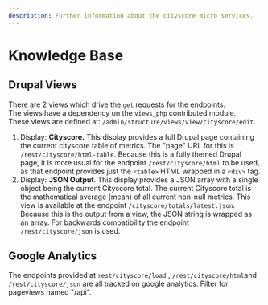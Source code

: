 ```yaml
---
description: Further information about the cityscore micro services.
---
```


# Knowledge Base

## Drupal Views

There are 2 views which drive the `get` requests for the endpoints.    
The views have a dependency on the `views_php` contributed module.  
These views are defined at: `/admin/structure/views/view/cityscore/edit`.

1. Display: **Cityscore.** This display provides a full Drupal page containing the current cityscore table of metrics.  The "page" URL for this is `/rest/cityscore/html-table`. Because this is a fully themed Drupal page, it is more usual for the endpoint `/rest/cityscore/html` to be used, as that endpoint provides just the `<table>` HTML wrapped in a `<div>` tag.
2. Display: **JSON Output**. This display provides a JSON array with a single object being the current Cityscore total.  The current Cityscore total is the mathematical average \(mean\) of all current non-null metrics. This view is available at the endpoint `/cityscore/totals/latest.json`. Because this is the output from a view, the JSON string is wrapped as an array.  For backwards compatibility the endpoint `/rest/cityscore/json` is used.

## Google Analytics

The endpoints provided at `rest/cityscore/load` , `/rest/cityscore/html`and `/rest/cityscore/json` are all tracked on google analytics.  Filter for pageviews named "/api".



